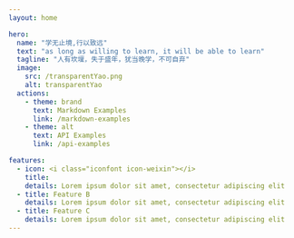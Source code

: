 ```yaml
---
layout: home

hero:
  name: "学无止境,行以致远"
  text: "as long as willing to learn, it will be able to learn"
  tagline: "人有坎壈，失于盛年，犹当晚学，不可自弃"
  image:
    src: /transparentYao.png
    alt: transparentYao
  actions:
    - theme: brand
      text: Markdown Examples
      link: /markdown-examples
    - theme: alt
      text: API Examples
      link: /api-examples

features:
  - icon: <i class="iconfont icon-weixin"></i>
    title: 
    details: Lorem ipsum dolor sit amet, consectetur adipiscing elit
  - title: Feature B
    details: Lorem ipsum dolor sit amet, consectetur adipiscing elit
  - title: Feature C
    details: Lorem ipsum dolor sit amet, consectetur adipiscing elit
---
```




